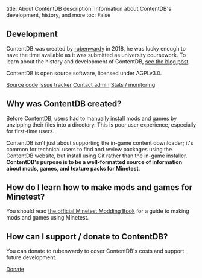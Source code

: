 title: About ContentDB
description: Information about ContentDB's development, history, and more
toc: False

## Development

ContentDB was created by [rubenwardy](https://rubenwardy.com/) in 2018, he was lucky enough to have the time available
as it was submitted as university coursework. To learn about the history and development of ContentDB,
[see the blog post](https://blog.rubenwardy.com/2022/03/24/contentdb/).

ContentDB is open source software, licensed under AGPLv3.0.

<a href="https://github.com/minetest/contentdb/" class="btn btn-primary mr-1">Source code</a>
<a href="https://github.com/minetest/contentdb/issues/" class="btn btn-secondary mr-1">Issue tracker</a>
<a href="https://rubenwardy.com/contact/" class="btn btn-secondary mr-1">Contact admin</a>
<a href="https://monitor.rubenwardy.com/d/3ELzFy3Wz/contentdb" class="btn btn-secondary">Stats / monitoring</a>

## Why was ContentDB created?

Before ContentDB, users had to manually install mods and games by unzipping their files into a directory. This is
poor user experience, especially for first-time users.

ContentDB isn't just about supporting the in-game content downloader; it's common for technical users to find
and review packages using the ContentDB website, but install using Git rather than the in-game installer.
**ContentDB's purpose is to be a well-formatted source of information about mods, games,
and texture packs for Minetest**.

## How do I learn how to make mods and games for Minetest?

You should read
[the official Minetest Modding Book](https://rubenwardy.com/minetest_modding_book/)
for a guide to making mods and games using Minetest.

## How can I support / donate to ContentDB?

You can donate to rubenwardy to cover ContentDB's costs and support future
development.

<a href="https://rubenwardy.com/donate/" class="btn btn-primary mr-1">Donate</a>
